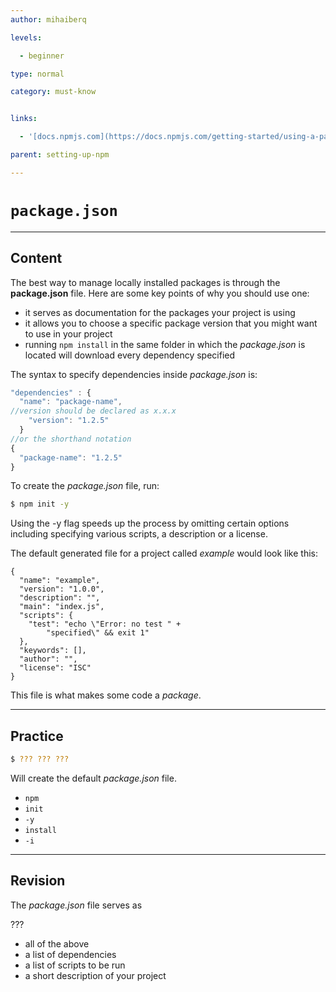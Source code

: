```yaml
---
author: mihaiberq

levels:

  - beginner

type: normal

category: must-know


links:

  - '[docs.npmjs.com](https://docs.npmjs.com/getting-started/using-a-package.json){website}'

parent: setting-up-npm

---
```


# `package.json`

---
## Content

The best way to manage locally installed packages is through the **package.json** file. Here are some key points of why you should use one:
 - it serves as documentation for the packages your project is using
 - it allows you to choose a specific package version that you might want to use in your project
 - running `npm install` in the same folder in which the *package.json* is located will download every dependency specified

The syntax to specify dependencies inside *package.json* is:
```javascript
"dependencies" : {
  "name": "package-name",
//version should be declared as x.x.x
    "version": "1.2.5"
  }
//or the shorthand notation
{
  "package-name": "1.2.5"
}
```
To create the *package.json* file, run:
```bash
$ npm init -y
```
Using the -y flag speeds up the process by omitting certain options including specifying various scripts, a description or a license.

The default generated file for a project called *example* would look like this:
```
{
  "name": "example",
  "version": "1.0.0",
  "description": "",
  "main": "index.js",
  "scripts": {
    "test": "echo \"Error: no test " +
        "specified\" && exit 1"
  },
  "keywords": [],
  "author": "",
  "license": "ISC"
}
```
This file is what makes some code a *package*.

---
## Practice

```bash
$ ??? ??? ???
```
Will create the default *package.json* file.


* `npm`
* `init`
* `-y`
* `install`
* `-i`

---
## Revision

The *package.json* file serves as

???


* all of the above
* a list of dependencies
* a list of scripts to be run
* a short description of your project

